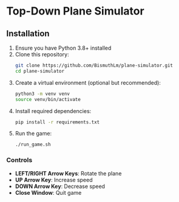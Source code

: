 # Top-Down Plane Simulator
## Installation

1. Ensure you have Python 3.8+ installed
2. Clone this repository:
   ```bash
   git clone https://github.com/BismuthLm/plane-simulator.git
   cd plane-simulator
   ```
3. Create a virtual environment (optional but recommended):
   ```bash
   python3 -m venv venv
   source venv/bin/activate
   ```
4. Install required dependencies:
   ```bash
   pip install -r requirements.txt
   ```
5. Run the game:
   ```bash
   ./run_game.sh
   ```

### Controls
- **LEFT/RIGHT Arrow Keys**: Rotate the plane
- **UP Arrow Key**: Increase speed
- **DOWN Arrow Key**: Decrease speed
- **Close Window**: Quit game
